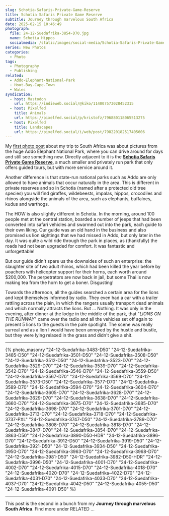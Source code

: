 ```yaml
---
slug: Schotia-Safaris-Private-Game-Reserve
title: Schotia Safaris Private Game Reserve
subtitle: Journey through marvelous South Africa
date: 2025-02-15 10:46:49
photograph:
  file: 24-12-Suedafrika-3854-D70.jpg
  name: Schotia Hippos
  socialmedia: /static/images/social-media/Schotia-Safaris-Private-Game-Reserve.png
series: New Photos
categories:
  - Photo
tags:
  - Photography
  - Publishing
related:
  - Addo-Elephant-National-Park
  - Hout-Bay-Cape-Town
  - Wales
syndication:
  - host: Mastodon
    url: https://indieweb.social/@kiko/114007573028452315
  - host: Pixelfed
    title: Animals
    url: https://pixelfed.social/p/kristofz/796880118065513275
  - host: Pixelfed
    title: Landscapes
    url: https://pixelfed.social/i/web/post/798220182517405606
---
```


My [first photo post](/post/Addo-Elephant-National-Park) about my trip to South Africa was about pictures from the huge Addo Elephant National Park, where you can drive around for days and still see something new. Directly adjacent to it is the [**Schotia Safaris Private Game Reserve**](https://www.schotiasafaris.co.za/), a much smaller and privately run park that only offers guided tours, but with more service around it.

Another difference is that state-run national parks such as Addo are only allowed to have animals that occur naturally in the area. This is different in private reserves and so in Schotia (named after a protected old tree species) you will find giraffes, wildebeests, impalas, hippos, crocodiles and rhinos alongside the animals of the area, such as elephants, buffaloes, kudus and warthogs.

<!-- more -->

The HOW is also slightly different in Schotia. In the morning, around 100 people met at the central station, boarded a number of jeeps that had been converted into safari vehicles and swarmed out into the park, each guide to their own liking. Our guide was an old hand in the business and also promised us lion sightings that we had missed in Addo, but only later in the day. It was quite a wild ride through the park in places, as (thankfully) the roads had not been upgraded for comfort. It was fantastic and unforgettable!

But our guide didn't spare us the downsides of such an enterprise: the slaughter site of two adult rhinos, which had been killed the year before by poachers with helicopter support for their horns, each worth around $200,000. The perpetrators are now back in jail, but some Thai is now making tea from the horn to get a boner. Disgusting!

Towards the afternoon, all the guides searched a certain area for the lions and kept themselves informed by radio. They even had a car with a trailer rattling across the plain, in which the rangers usually transport dead animals and which normally attracts the lions. But ... Nothing. It was only in the evening, after dinner at the lodge in the middle of the park, that "*LIONS ON THE RUNWAY*" came over the radio and all the vehicles set off again to present 5 lions to the guests in the pale spotlight. The scene was really surreal and as a lion I would have been annoyed by the hustle and bustle, but they were lying relaxed in the grass and didn't give a shit.

---

{% photo_masonry
  "24-12-Suedafrika-3483-D50"
  "24-12-Suedafrika-3485-D50"
  "24-12-Suedafrika-3501-D50"
  "24-12-Suedafrika-3508-D50"
  "24-12-Suedafrika-3512-D50"
  "24-12-Suedafrika-3523-D70"
  "24-12-Suedafrika-3529-D70"
  "24-12-Suedafrika-3539-D70"
  "24-12-Suedafrika-3542-D70"
  "24-12-Suedafrika-3546-D70"
  "24-12-Suedafrika-3559-D50"
  "24-12-Suedafrika-3567-D70"
  "24-12-Suedafrika-3569-D70"
  "24-12-Suedafrika-3573-D50"
  "24-12-Suedafrika-3577-D70"
  "24-12-Suedafrika-3589-D70"
  "24-12-Suedafrika-3594-D70"
  "24-12-Suedafrika-3604-D70"
  "24-12-Suedafrika-3605-D70"
  "24-12-Suedafrika-3628-D70"
  "24-12-Suedafrika-3629-D70"
  "24-12-Suedafrika-3638-D70"
  "24-12-Suedafrika-3660-D70"
  "24-12-Suedafrika-3675-D70"
  "24-12-Suedafrika-3685-D70"
  "24-12-Suedafrika-3698-D70"
  "24-12-Suedafrika-3701-D70"
  "24-12-Suedafrika-3713-D70"
  "24-12-Suedafrika-3718-D70"
  "24-12-Suedafrika-3737-PXL"
  "24-12-Suedafrika-3747-D50"
  "24-12-Suedafrika-3789-D70"
  "24-12-Suedafrika-3808-D70"
  "24-12-Suedafrika-3818-D70"
  "24-12-Suedafrika-3847-D70"
  "24-12-Suedafrika-3854-D70"
  "24-12-Suedafrika-3863-D50"
  "24-12-Suedafrika-3890-D50-HDR"
  "24-12-Suedafrika-3896-D70"
  "24-12-Suedafrika-3912-D50"
  "24-12-Suedafrika-3919-D50"
  "24-12-Suedafrika-3921-D50"
  "24-12-Suedafrika-3934-D50"
  "24-12-Suedafrika-3950-D70"
  "24-12-Suedafrika-3963-D70"
  "24-12-Suedafrika-3968-D70"
  "24-12-Suedafrika-3981-D50"
  "24-12-Suedafrika-3982-D50-HDR"
  "24-12-Suedafrika-3996-D50"
  "24-12-Suedafrika-4001-D70"
  "24-12-Suedafrika-4002-D70"
  "24-12-Suedafrika-4015-D70"
  "24-12-Suedafrika-4018-D70"
  "24-12-Suedafrika-4020-D70"
  "24-12-Suedafrika-4022-D70"
  "24-12-Suedafrika-4031-D70"
  "24-12-Suedafrika-4033-D70"
  "24-12-Suedafrika-4037-D70"
  "24-12-Suedafrika-4042-D50"
  "24-12-Suedafrika-4055-D50"
  "24-12-Suedafrika-4091-D50"
%}

---

This post is the second in a bunch from my **Journey through marvelous South Africa**. Find more under RELATED ...
